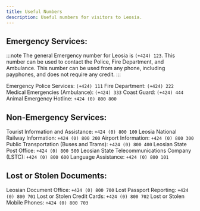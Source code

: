 ```yaml
---
title: Useful Numbers
description: Useful numbers for visitors to Leosia.
---
```


## Emergency Services:

:::note
The general Emergency number for Leosia is `(+424) 123`. This number can be used to contact the Police, Fire Department, and Ambulance. This number can be used from any phone, including payphones, and does not require any credit.
:::

Emergency Police Services: `(+424) 111`
Fire Department: `(+424) 222`
Medical Emergencies (Ambulance): `(+424) 333`
Coast Guard: `(+424) 444`
Animal Emergency Hotline: `+424 (0) 800 800`

## Non-Emergency Services:
Tourist Information and Assistance: `+424 (0) 800 100`
Leosia National Railway Information: `+424 (0) 800 200`
Airport Information: `+424 (0) 800 300`
Public Transportation (Buses and Trams): `+424 (0) 800 400`
Leosian State Post Office: `+424 (0) 800 500`
Leosian State Telecommunications Company (LSTC): `+424 (0) 800 600`
Language Assistance: `+424 (0) 800 101`

## Lost or Stolen Documents:

Leosian Document Office: `+424 (0) 800 700`
Lost Passport Reporting: `+424 (0) 800 701`
Lost or Stolen Credit Cards: `+424 (0) 800 702`
Lost or Stolen Mobile Phones: `+424 (0) 800 703`

